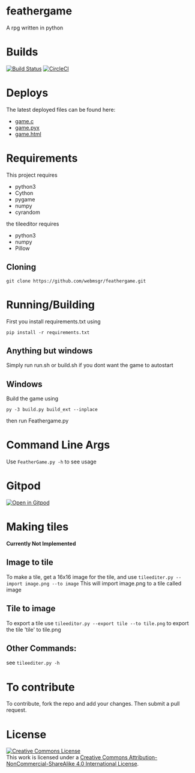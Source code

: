 

# feathergame
A rpg written in python

# Builds
[![Build Status](https://semaphoreci.com/api/v1/webmsgr/feathergame/branches/master/badge.svg)](https://semaphoreci.com/webmsgr/feathergame) [![CircleCI](https://circleci.com/gh/webmsgr/feathergame.svg?style=svg)](https://circleci.com/gh/webmsgr/feathergame)
# Deploys
The latest deployed files can be found here:
+ [game.c](http://feathergame.herokuapp.com/game.c)
+ [game.pyx](http://feathergame.herokuapp.com/game.pyx)
+ [game.html](http://feathergame.herokuapp.com/game.html)

# Requirements
This project requires

+ python3
+ Cython
+ pygame
+ numpy
+ cyrandom

the tileeditor requires
+ python3
+ numpy
+ Pillow
## Cloning
```
git clone https://github.com/webmsgr/feathergame.git
```
# Running/Building
First you install requirements.txt using
```
pip install -r requirements.txt
```
## Anything but windows
Simply run run.sh or build.sh if you dont want the game to autostart
## Windows
Build the game using
```
py -3 build.py build_ext --inplace
```
then run Feathergame.py

# Command Line Args
Use `FeatherGame.py -h` to see usage
# Gitpod
[![Open in Gitpod](https://gitpod.io/button/open-in-gitpod.svg)](https://gitpod.io/#https://github.com/webmsgr/feathergame)
# Making tiles
**Currently Not Implemented**
## Image to tile
To make a tile, get a 16x16 image for the tile, and use
`tileediter.py --import image.png --to image`
This will import image.png to a tile called image
## Tile to image
To export a tile use
`tileeditor.py --export tile --to tile.png` to export the tile 'tile' to tile.png

## Other Commands:
see `tileediter.py -h`


# To contribute
To contribute, fork the repo and add your changes. Then submit a pull request.
# License
<a rel="license" href="http://creativecommons.org/licenses/by-nc-sa/4.0/"><img alt="Creative Commons License" style="border-width:0" src="https://i.creativecommons.org/l/by-nc-sa/4.0/88x31.png" /></a><br />This work is licensed under a <a rel="license" href="http://creativecommons.org/licenses/by-nc-sa/4.0/">Creative Commons Attribution-NonCommercial-ShareAlike 4.0 International License</a>.
